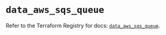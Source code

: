 # `data_aws_sqs_queue`

Refer to the Terraform Registry for docs: [`data_aws_sqs_queue`](https://registry.terraform.io/providers/hashicorp/aws/6.2.0/docs/data-sources/sqs_queue).
